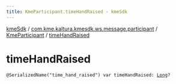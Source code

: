 ```yaml
---
title: KmeParticipant.timeHandRaised - kmeSdk
---
```


[kmeSdk](../../index.html) / [com.kme.kaltura.kmesdk.ws.message.participant](../index.html) / [KmeParticipant](index.html) / [timeHandRaised](./time-hand-raised.html)

# timeHandRaised

`@SerializedName("time_hand_raised") var timeHandRaised: `[`Long`](https://kotlinlang.org/api/latest/jvm/stdlib/kotlin/-long/index.html)`?`